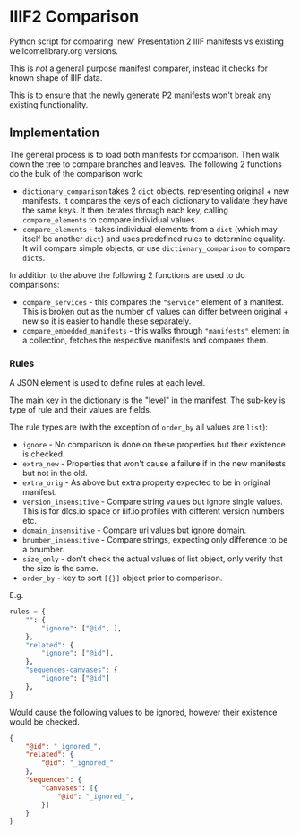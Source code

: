 # IIIF2 Comparison

Python script for comparing 'new' Presentation 2 IIIF manifests vs existing wellcomelibrary.org versions.

This is _not_ a general purpose manifest comparer, instead it checks for known shape of IIIF data.

This is to ensure that the newly generate P2 manifests won't break any existing functionality.

## Implementation

The general process is to load both manifests for comparison. Then walk down the tree to compare branches and leaves. The following 2 functions do the bulk of the comparison work:

* `dictionary_comparison` takes 2 `dict` objects, representing original + new manifests. It compares the keys of each dictionary to validate they have the same keys. It then iterates through each key, calling `compare_elements` to compare individual values.
* `compare_elements` - takes individual elements from a `dict` (which may itself be another `dict`) and uses predefined rules to determine equality. It will compare simple objects, or use `dictionary_comparison` to compare `dicts`. 

In addition to the above the following 2 functions are used to do comparisons:

* `compare_services` - this compares the `"service"` element of a manifest. This is broken out as the number of values can differ between original + new so it is easier to handle these separately.
* `compare_embedded_manifests` - this walks through `"manifests"` element in a collection, fetches the respective manifests and compares them.

### Rules

A JSON element is used to define rules at each level. 

The main key in the dictionary is the "level" in the manifest. The sub-key is type of rule and their values are fields.

The rule types are (with the exception of `order_by` all values are `list`):

* `ignore` - No comparison is done on these properties but their existence is checked.
* `extra_new` - Properties that won't cause a failure if in the new manifests but not in the old.
* `extra_orig` - As above but extra property expected to be in original manifest.
* `version_insensitive` - Compare string values but ignore single values. This is for dlcs.io space or iiif.io profiles with different version numbers etc.
* `domain_insensitive` - Compare uri values but ignore domain.
* `bnumber_insensitive` - Compare strings, expecting only difference to be a bnumber.
* `size_only` - don't check the actual values of list object, only verify that the size is the same.
* `order_by` - key to sort `[{}]` object prior to comparison.

E.g.

```py
rules = {
    "": {
        "ignore": ["@id", ],
    },
    "related": {
        "ignore": ["@id"],
    },
    "sequences-canvases": {
        "ignore": ["@id"]
    },
}
```

Would cause the following values to be ignored, however their existence would be checked.

```json
{
    "@id": "_ignored_",
    "related": {
        "@id": "_ignored_"
    },
    "sequences": {
        "canvases": [{
            "@id": "_ignored_",
        }]
    }
}
```
